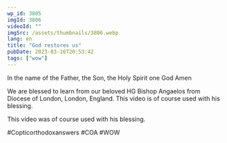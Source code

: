 ```yaml
---
wp_id: 3805
imgId: 3806
videoId: ""
imgSrc: /assets/thumbnails/3806.webp
lang: en
title: "God restores us"
pubDate: 2023-03-16T20:53:42
tags: ["wow"]
---
```


<!-- page: 6 -->

<p>In the name of the Father, the Son, the Holy Spirit one God Amen</p>
<p>We are blessed to learn from our beloved HG Bishop Angaelos from Diocese of London, London, England. This video is of course used with his blessing.</p>
<p>This video was of course used with his blessing.</p>
<p>#Copticorthodoxanswers #COA #WOW</p>

